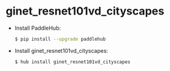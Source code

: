 # ginet_resnet101vd_cityscapes
* Install PaddleHub: 

    ```bash
    $ pip install --upgrade paddlehub
    ```

* Install ginet_resnet101vd_cityscapes: 

    ```bash
    $ hub install ginet_resnet101vd_cityscapes
    ```
